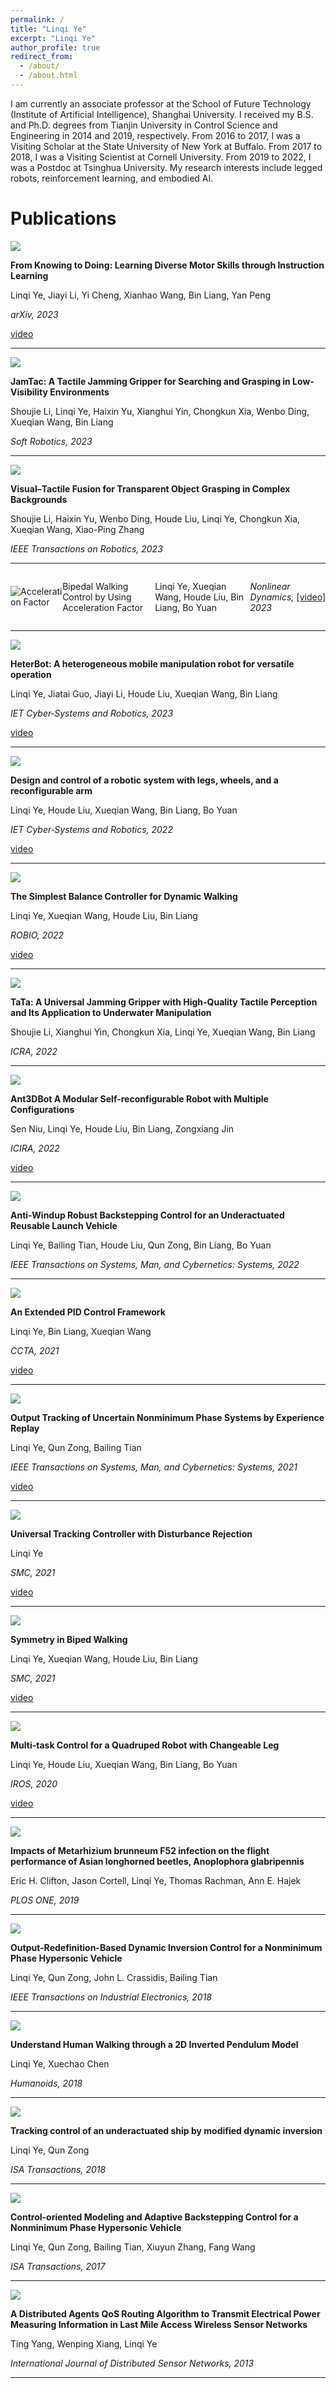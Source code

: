 ```yaml
---
permalink: /
title: "Linqi Ye"
excerpt: "Linqi Ye"
author_profile: true
redirect_from: 
  - /about/
  - /about.html
---
```


I am currently an associate professor at the School of Future Technology (Institute of Artificial Intelligence), Shanghai University. I received my B.S. and Ph.D. degrees from Tianjin University in Control Science and Engineering in 2014 and 2019, respectively. 
From 2016 to 2017, I was a Visiting Scholar at the State University of New York at Buffalo. From 2017 to 2018, I was a Visiting Scientist at Cornell University. From 2019 to 2022, I was a Postdoc at Tsinghua University. My research interests include legged robots, reinforcement learning, and embodied AI.

Publications
======
<img src='/images/instruction learning.png'>

**From Knowing to Doing: Learning Diverse Motor Skills through Instruction Learning**  

Linqi Ye, Jiayi Li, Yi Cheng, Xianhao Wang, Bin Liang, Yan Peng  

*arXiv, 2023*  

[video](https://www.bilibili.com/video/BV1xV411A7hh/)

------
<img src='/images/JamTac.png'>

**JamTac: A Tactile Jamming Gripper for Searching and Grasping in Low-Visibility Environments**  

Shoujie Li, Linqi Ye, Haixin Yu, Xianghui Yin, Chongkun Xia, Wenbo Ding, Xueqian Wang, Bin Liang  

*Soft Robotics, 2023*

------
<img src='/images/transparent grasp.jpg'>

**Visual–Tactile Fusion for Transparent Object Grasping in Complex Backgrounds**  

Shoujie Li, Haixin Yu, Wenbo Ding, Houde Liu, Linqi Ye, Chongkun Xia, Xueqian Wang, Xiao-Ping Zhang  

*IEEE Transactions on Robotics, 2023*

------
<!DOCTYPE html>
<html>
<head>
<style>
.container {
  display: flex;
  align-items: center;
}

.image {
  margin-right: 20px;  /* 调整你需要的间隔 */
}
</style>
</head>
<body>

<div class="container">
  <img class="image" src="/images/acceleration factor.jpg" alt="Acceleration Factor">
  <p>Bipedal Walking Control by Using Acceleration Factor</p>
  <p>Linqi Ye, Xueqian Wang, Houde Liu, Bin Liang, Bo Yuan</p>
  <p><em>Nonlinear Dynamics, 2023</em></p>
  <p><a href="https://www.bilibili.com/video/BV15V4y187Hn/">[video]</a></p>
</div>

</body>
</html>

------
<img src='/images/heterbot.png'>

**HeterBot: A heterogeneous mobile manipulation robot for versatile operation**

Linqi Ye, Jiatai Guo, Jiayi Li, Houde Liu, Xueqian Wang, Bin Liang

*IET Cyber‐Systems and Robotics, 2023*

[video](https://www.bilibili.com/video/BV1RV411M7JJ/?vd_source=25bf190003ff1ebd36e7649d3641e141)

------
<img src='/images/acceleration factor.png'>

**Design and control of a robotic system with legs, wheels, and a reconfigurable arm**

Linqi Ye, Houde Liu, Xueqian Wang, Bin Liang, Bo Yuan

*IET Cyber‐Systems and Robotics, 2022*

[video](https://www.bilibili.com/video/BV1A44y1Z7LB/)

------
<img src='/images/sbc.png'>

**The Simplest Balance Controller for Dynamic Walking**

Linqi Ye, Xueqian Wang, Houde Liu, Bin Liang

*ROBIO, 2022*

[video](https://www.bilibili.com/video/BV1P84y1i7ah/)

------
<img src='/images/tata.png'>

**TaTa: A Universal Jamming Gripper with High-Quality Tactile Perception and Its Application to Underwater Manipulation**

Shoujie Li, Xianghui Yin, Chongkun Xia, Linqi Ye, Xueqian Wang, Bin Liang

*ICRA, 2022*

------
<img src='/images/antbot.png'>

**Ant3DBot A Modular Self-reconfigurable Robot with Multiple Configurations**

Sen Niu, Linqi Ye, Houde Liu, Bin Liang, Zongxiang Jin

*ICIRA, 2022*

[video](https://www.bilibili.com/video/BV1Ro4y1V768/?spm_id_from=333.999.0.0)

------
<img src='/images/OBI.png'>

**Anti-Windup Robust Backstepping Control for an Underactuated Reusable Launch Vehicle**

Linqi Ye, Bailing Tian, Houde Liu, Qun Zong, Bin Liang, Bo Yuan

*IEEE Transactions on Systems, Man, and Cybernetics: Systems, 2022*

------
<img src='/images/EPID.png'>

**An Extended PID Control Framework**

Linqi Ye, Bin Liang, Xueqian Wang

*CCTA, 2021*

[video](https://www.bilibili.com/video/BV1164y1Q7Ev/?vd_source=25bf190003ff1ebd36e7649d3641e141)

------
<img src='/images/experience replay.png'>

**Output Tracking of Uncertain Nonminimum Phase Systems by Experience Replay**

Linqi Ye, Qun Zong, Bailing Tian

*IEEE Transactions on Systems, Man, and Cybernetics: Systems, 2021*

[video]()

------
<img src='/images/UTC.png'>

**Universal Tracking Controller with Disturbance Rejection**

Linqi Ye

*SMC, 2021*

[video](https://www.bilibili.com/video/BV1mb4y1y7vJ/)

------
<img src='/images/symmetry.png'>

**Symmetry in Biped Walking**

Linqi Ye, Xueqian Wang, Houde Liu, Bin Liang

*SMC, 2021*

[video](https://www.bilibili.com/video/BV18f4y1E7ru/)

------
<img src='/images/iros.png'>

**Multi-task Control for a Quadruped Robot with Changeable Leg**

Linqi Ye, Houde Liu, Xueqian Wang, Bin Liang, Bo Yuan

*IROS, 2020*

[video](https://www.bilibili.com/video/BV1rK411K7Si/)

------
<img src='/images/mill.jpg'>

**Impacts of Metarhizium brunneum F52 infection on the flight performance of Asian longhorned beetles, Anoplophora glabripennis**

Eric H. Clifton, Jason Cortell, Linqi Ye, Thomas Rachman, Ann E. Hajek

*PLOS ONE, 2019*

------
<img src='/images/tie.png'>

**Output-Redefinition-Based Dynamic Inversion Control for a Nonminimum Phase Hypersonic Vehicle**

Linqi Ye, Qun Zong, John L. Crassidis, Bailing Tian

*IEEE Transactions on Industrial Electronics, 2018*

------
<img src='/images/humanoids.png'>

**Understand Human Walking through a 2D Inverted Pendulum Model**

Linqi Ye, Xuechao Chen

*Humanoids, 2018*

------
<img src='/images/ship.png'>

**Tracking control of an underactuated ship by modified dynamic inversion**

Linqi Ye, Qun Zong

*ISA Transactions, 2018*

------
<img src='/images/hsv.png'>

**Control-oriented Modeling and Adaptive Backstepping Control for a Nonminimum Phase Hypersonic Vehicle**

Linqi Ye, Qun Zong, Bailing Tian, Xiuyun Zhang, Fang Wang

*ISA Transactions, 2017*

------
<img src='/images/QoS.png'>

**A Distributed Agents QoS Routing Algorithm to Transmit Electrical Power Measuring Information in Last Mile Access Wireless Sensor Networks**

Ting Yang, Wenping Xiang, Linqi Ye

*International Journal of Distributed Sensor Networks, 2013*

------